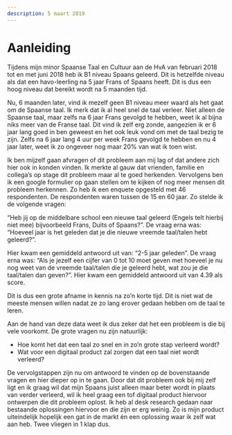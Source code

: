 ```yaml
---
description: 5 maart 2019
---
```


# Aanleiding

Tijdens mijn minor Spaanse Taal en Cultuur aan de HvA van februari 2018 tot en met juni 2018 heb ik B1 niveau Spaans geleerd. Dit is hetzelfde niveau als dat een havo-leerling na 5 jaar Frans of Spaans heeft. Dit is dus een hoog niveau dat bereikt wordt na 5 maanden tijd. 

Nu, 6 maanden later, vind ik mezelf geen B1 niveau meer waard als het gaat om de Spaanse taal. Ik merk dat ik al heel snel de taal verleer. Niet alleen de Spaanse taal, maar zelfs na 6 jaar Frans gevolgd te hebben, weet ik al bijna niks meer van de Franse taal. Dit vind ik zelf erg zonde, aangezien ik er 6 jaar lang goed in ben geweest en het ook leuk vond om met de taal bezig te zijn.  Zelfs na 6 jaar lang 4 uur per week Frans gevolgd te hebben en nu 4 jaar later, weet ik zo ongeveer nog maar 20% van wat ik toen wist. 

Ik ben mijzelf gaan afvragen of dit probleem aan mij lag of dat andere zich hier ook in konden vinden. Ik merkte al gauw dat vrienden, familie en collega’s op stage dit probleem maar al te goed herkenden. Vervolgens ben ik een google formulier op gaan stellen om te kijken of nog meer mensen dit probleem herkennen. Zo heb ik een enquete opgesteld met 46 respondenten. De respondenten waren tussen de 15 en 60 jaar. Zo stelde ik de volgende vragen: 

“Heb jij op de middelbare school een nieuwe taal geleerd \(Engels telt hierbij niet mee\) bijvoorbeeld Frans, Duits of Spaans?”. De vraag erna was: “Hoeveel jaar is het geleden dat je die nieuwe vreemde taal/talen hebt geleerd?”.

Hier kwam een gemiddeld antwoord uit van: “2-5 jaar geleden”. De vraag erna was: “Als je jezelf een cijfer van 0 tot 10 moet geven met hoeveel je nu nog weet van de vreemde taal/talen die je geleerd hebt, wat zou je die taal/talen dan geven?”. Hier kwam een gemiddeld antwoord uit van 4.39 als score. 

Dit is dus een grote afname in kennis na zo’n korte tijd. Dit is niet wat de meeste mensen willen nadat ze zo lang erover gedaan hebben om de taal te leren. 

Aan de hand van deze data weet ik dus zeker dat het een probleem is die bij vele voorkomt. De grote vragen nu zijn natuurlijk:

*  Hoe komt het dat een taal zo snel en in zo’n grote stap verleerd wordt?
* Wat voor een digitaal product zal zorgen dat een taal niet wordt verleerd?

De vervolgstappen zijn nu om antwoord te vinden op de bovenstaande vragen en hier dieper op in te gaan. Door dat dit probleem ook bij mij zelf ligt en ik graag wil dat mijn Spaans juist alleen maar beter wordt in plaats van verder verleerd, wil ik heel graag een tof digitaal product hiervoor ontwerpen die dit probleem oplost. Ik heb al desk research gedaan naar bestaande oplossingen hiervoor en die zijn er erg weinig. Zo is mijn product uiteindelijk hopelijk een gat in de markt én een oplossing waar ik zelf wat aan heb. Twee vliegen in 1 klap dus.

